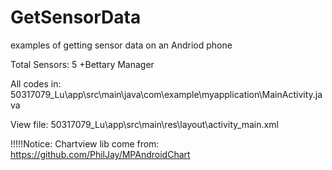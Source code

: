 # GetSensorData
examples of getting sensor data on an Andriod phone

Total Sensors: 5 +Bettary Manager

All codes in: 50317079_Lu\app\src\main\java\com\example\myapplication\MainActivity.java

View file: 50317079_Lu\app\src\main\res\layout\activity_main.xml

!!!!!Notice: Chartview lib come from: https://github.com/PhilJay/MPAndroidChart
